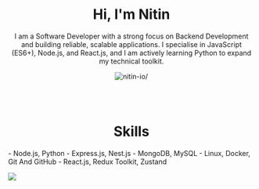 <h1 align="center"> 
Hi, I'm Nitin
</h1>
<p align="center">
I am a Software Developer with a strong focus on Backend Development and building reliable, scalable applications. I specialise in JavaScript (ES6+), Node.js, and React.js, and I am actively learning Python to expand my technical toolkit.
</p>

<p align="center" >

<p align="center"><img src=https://komarev.com/ghpvc/?username=nitin-io alt=nitin-io/> </p>

<br><br>

<h1 align="center">Skills</h1>
- Node.js, Python
- Express.js, Nest.js
- MongoDB, MySQL
- Linux, Docker, Git And GitHub
- React.js, Redux Toolkit, Zustand

![](https://hit.yhype.me/github/profile?user_id=76252414)
